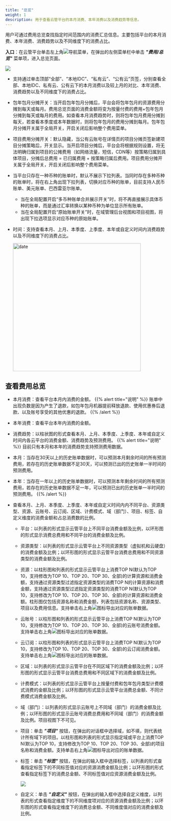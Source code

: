 ```yaml
---
title: "总览"
weight: 1
description: 用于查看云管平台的本月消费、本年消费以及消费趋势等信息。
---
```


用户可通过费用总览查找指定时间范围内的消费汇总信息。主要包括平台的本月消费、本年消费、消费趋势以及不同维度下的消费占比。

**入口**：在云管平台单击左上角![](../../images/intro/nav.png)导航菜单，在弹出的左侧菜单栏中单击 **_"费用/总览"_** 菜单项，进入总览页面。

  ![](../../images/bill/billoverview.png)

- 支持通过单击顶部“全部”、“本地IDC”、“私有云”、“公有云”页签，分别查看全部、本地IDC、私有云、公有云下的本月消费以及较上月的对比、本年消费、消费趋势以及不同维度下的消费占比。
- 包年包月分摊开关：当开启包年包月分摊后，平台会将包年包月的资源费用分摊到每天或每月。费用总览页面的消费金额将变为按量付费的费用+包年包月分摊到每天或每月的费用。如查看本月消费趋势时，则将包年包月费用分摊到每天，若查看本季度或本年数据时，则将包年包月的费用分摊到每月。包年包月分摊开关属于全局开关，开启关闭后影响整个费用菜单。
- 项目费用分摊开关：默认隐藏，当公有云账号在详情页的项目分摊页签新建项目分摊策略后，开关显示。当开启项目分摊后，平台会将根据规则设置，将无法明确归属到项目的公摊费用（如网络流量，短信，CDN等）按策略归属到具体项目，分摊后总费用 = 已归属费用 + 按策略归属后费用。项目费用分摊开关属于全局开关，开启关闭后影响整个费用菜单。
- 当平台只存在一种币种的账单时，默认不展示下拉列表。当同时存在多种币种的账单时，将在右上角出现下拉列表，切换对应币种的账单，目前支持人民币账单、美元账单、巴西雷亚尔账单。
    - 当在全局配置开启“多币种账单合并展示开关”时，将不再直接展示具体币种的账单，而是通过汇率转换以某种币种为单位显示所有账单。
    - 当在全局配置开启“原始账单开关”时，在域管理后台视图和项目视图，将出现下拉选项显示对应币种的原始账单。
- 时间：支持查看本月、上月、本季度、上季度、本年或自定义时间内消费趋势以及不同维度下的消费占比。

    <img src="../../images/bill/month1.png" width="400" alt="date">


## 查看费用总览

- 本月消费：查看平台本月内消费的金额。
{{% alert title="说明" %}}
账单中出现负数是因为产生了退款，如包年包月机器提前释放退款、使用优惠券后退款、以及账号享受的其他优惠的退款。
{{% /alert %}}
- 本年消费：查看平台本年内消费的金额。
- 消费趋势：以柱状图的形式查看本月、上月、本季度、上季度、本年或自定义时间内各云平台的消费金额、消费趋势及预测费用。
{{% alert title="说明" %}}
目前只有本月和本年的消费趋势支持预测费用数据。

- 本月：当存在30天以上的历史账单数据时，可以预测本月剩余时间的所有预测费用，若存在的历史账单数据不足30天，可以预测已出的历史账单一半时间的预测费用。
- 本年：当存在一年以上的历史账单数据时，可以预测本年剩余时间的所有预测费用，若存在的历史账单数据不足一年，可以预测已出的历史账单一半时间的预测费用。
{{% /alert %}}
- 查看本月、上月、本季度、上季度、本年或自定义时间内内不同平台、资源类型、资源、云账号、云订阅、区域、计费模式、域（部门）、项目、标签、自定义维度的消费金额和占总消费数的比例。
    - 平台：以列表的形式显示云管平台上不同平台消费金额及比例，以环形图的形式显示消费总费用和不同平台的消费金额及比例。
    - 资源类型：以列表的形式显示云管平台上不同资源类型（虚拟机和云硬盘）的消费金额及比例；以环形图的形式显示云管平台消费总费用和不同资源类型的消费金额及比例。
    - 资源：以柱形图和列表的形式显示云管平台上消费TOP N(默认为TOP 10，支持修改为TOP 10、TOP 20、TOP 30、全部)的计算资源和消费金额，支持通过资源类型过滤指定资源类型的消费TOP N的计算资源和消费金额，支持通过资源类型过滤指定资源类型的消费TOP N(默认为TOP 10，支持修改为TOP 10、TOP 20、TOP 30、全部)的计算资源和消费金额。柱形图仅包括资源名称和消费金额，列表包括资源名称、资源类型、项目以及费用信息。支持单击右上角![](../../images/system/download.png)图标导出对应的账单数据。
    - 云账号：以柱形图和列表的形式显示云管平台上消费TOP N(默认为TOP 10，支持修改为TOP 10、TOP 20、TOP 30、全部)的云账号消费金额。支持单击右上角![](../../images/system/download.png)图标导出对应的账单数据。
    - 云订阅：以柱形图和列表的形式显示云管平台上消费TOP N(默认为TOP 10，支持修改为TOP 10、TOP 20、TOP 30、全部)的云订阅消费金额。支持单击右上角![](../../images/system/download.png)图标导出对应的账单数据。
    - 区域：以列表的形式显示云管平台在不同区域下的消费金额及比例；以环形图的形式显示云管平台消费总费用和不同区域下的消费金额及比例。
    - 计费模式：以列表的形式显示云管平台上按量付费和包年包月类型计费模式消费的金额及比例；以环形图的形式显示云管平台消费总金额、不同计费模式消费金额及比例。
    - 域（部门）：以列表的形式显示云账号上不同域（部门）的消费金额及比例；以环形图的形式显示云账号消费总费用和不同域（部门）的消费金额及比例。项目视图下不可见。
    - 项目：单击 **_"项目"_** 按钮，在弹出的对话框中选择域，如不填，则代表统计所有域下的项目。以柱形图和列表的形式显示指定域或平台上消费TOP N(默认为TOP 10，支持修改为TOP 10、TOP 20、TOP 30、全部)的项目名称和消费金额。支持单击右上角![](../../images/system/download.png)图标导出对应的账单数据。
    - 标签：单击 **_"标签"_** 按钮，在弹出的输入框中选择标签，以列表的形式查看指定标签下的不同标签值对应的资源消费金额及比例；以环形图的形式查看指定标签下的消费总金额、不同标签值对应资源消费金额及比例。

        ![](../../images/bill/label1.png)
    - 自定义：单击 **_"自定义"_** 按钮，在弹出的输入框中选择自定义维度，以列表的形式查看指定维度下的不同维度项对应的资源消费金额及比例；以环形图的形式查看指定维度下的消费总金额、不同维度值对应的消费金额及比例。
